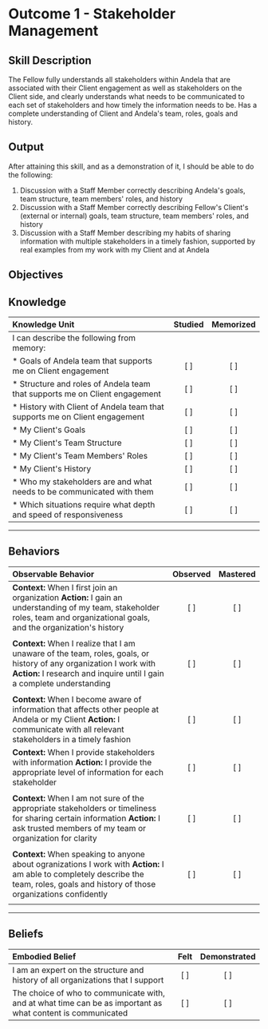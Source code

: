 # Outcome 1 - Stakeholder Management

**Skill Description**
----------
The Fellow fully understands all stakeholders within Andela that are associated with their Client engagement as well as stakeholders on the Client side, and clearly understands what needs to be communicated to each set of stakeholders and how timely the information needs to be.  Has a complete understanding of Client and Andela's team, roles, goals and history.


**Output**
----------
After attaining this skill, and as a demonstration of it, I should be able to do the following:

1. Discussion with a Staff Member correctly describing Andela's goals, team structure, team members' roles, and history
2. Discussion with a Staff Member correctly describing Fellow's Client's (external or internal) goals, team structure, team members' roles, and history
3. Discussion with a Staff Member describing my habits of sharing information with multiple stakeholders in a timely fashion, supported by real examples from my work with my Client and at Andela


**Objectives**
----------
## **Knowledge**


| Knowledge Unit   |      Studied      | Memorized |
|:-------------|:------------------:|:--------:|
| I can describe the following from memory: | | |
| * Goals of Andela team that supports me on Client engagement | [ ] | [ ]  |
| * Structure and roles of Andela team that supports me on Client engagement | [ ] | [ ]  |
| * History with Client of Andela team that supports me on Client engagement | [ ] | [ ]  |
| * My Client's Goals      | [ ] | [ ]  |
| * My Client's Team Structure   | [ ] | [ ]  |
| * My Client's Team Members' Roles       | [ ] | [ ]  |
| * My Client's History      | [ ] | [ ]  |
| * Who my stakeholders are and what needs to be communicated with them | [ ] | [ ]  |
| * Which situations require what depth and speed of responsiveness | [ ] | [ ]  |



----------


## **Behaviors**

| Observable Behavior   |      Observed      | Mastered |
|:-------------|:------------------:|:--------:|
| **Context:** When I first join an organization **Action:** I gain an understanding of my team, stakeholder roles, team and organizational goals, and the organization's history | [ ] | [ ] |
| | | |
| **Context:** When I realize that I am unaware of the team, roles, goals, or history of any organization I work with **Action:** I research and inquire until I gain a complete understanding | [ ] | [ ] |
| | | |
| **Context:** When I become aware of information that affects other people at Andela or my Client **Action:** I communicate with all relevant stakeholders in a timely fashion | [ ] | [ ] |
| **Context:** When I provide stakeholders with information **Action:** I provide the appropriate level of information for each stakeholder | [ ] | [ ] |
| | | |
| **Context:** When I am not sure of the appropriate stakeholders or timeliness for sharing certain information **Action:** I ask trusted members of my team or organization for clarity | [ ] | [ ] |
| | | |
| **Context:** When speaking to anyone about ogranizations I work with **Action:** I am able to completely describe the team, roles, goals and history of those organizations confidently |   [ ]   |   [ ]  |
| | | |

----------


## **Beliefs**


| Embodied Belief   |      Felt      | Demonstrated |
|:-------------|:------------------:|:--------:|
| I am an expert on the structure and history of all organizations that I support | [ ] | [ ] |
| The choice of who to communicate with, and at what time can be as important as what content is communicated | [ ] | [ ] |

